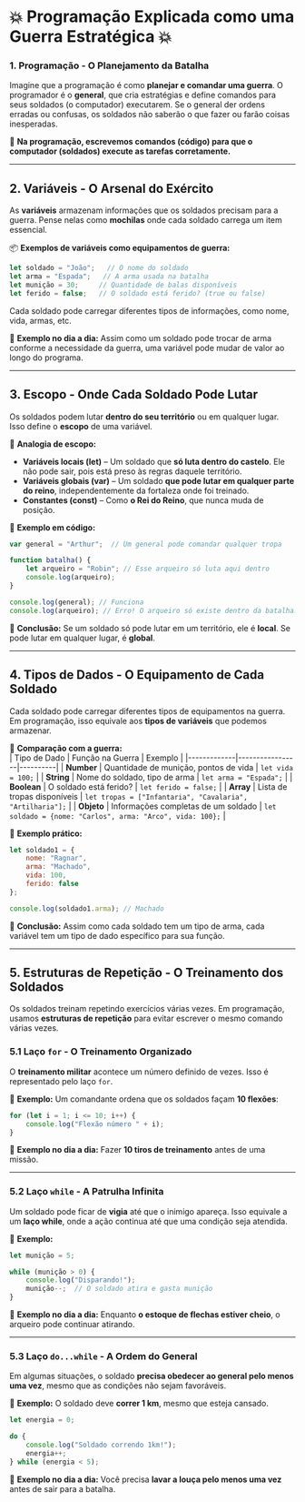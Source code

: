 # **:boom: Programação Explicada como uma Guerra Estratégica :boom:**  

### **1. Programação - O Planejamento da Batalha**
Imagine que a programação é como **planejar e comandar uma guerra**. O programador é o **general**, que cria estratégias e define comandos para seus soldados (o computador) executarem. Se o general der ordens erradas ou confusas, os soldados não saberão o que fazer ou farão coisas inesperadas.  

📌 **Na programação, escrevemos comandos (código) para que o computador (soldados) execute as tarefas corretamente.**  

---

## **2. Variáveis - O Arsenal do Exército**  
As **variáveis** armazenam informações que os soldados precisam para a guerra. Pense nelas como **mochilas** onde cada soldado carrega um item essencial.  

📦 **Exemplos de variáveis como equipamentos de guerra:**  
```javascript
let soldado = "João";   // O nome do soldado  
let arma = "Espada";   // A arma usada na batalha  
let munição = 30;     // Quantidade de balas disponíveis  
let ferido = false;   // O soldado está ferido? (true ou false)  
```
Cada soldado pode carregar diferentes tipos de informações, como nome, vida, armas, etc.  

🔹 **Exemplo no dia a dia:** Assim como um soldado pode trocar de arma conforme a necessidade da guerra, uma variável pode mudar de valor ao longo do programa.  

---

## **3. Escopo - Onde Cada Soldado Pode Lutar**
Os soldados podem lutar **dentro do seu território** ou em qualquer lugar. Isso define o **escopo** de uma variável.  

🏰 **Analogia de escopo:**  
- **Variáveis locais (let)** – Um soldado que **só luta dentro do castelo**. Ele não pode sair, pois está preso às regras daquele território.  
- **Variáveis globais (var)** – Um soldado **que pode lutar em qualquer parte do reino**, independentemente da fortaleza onde foi treinado.  
- **Constantes (const)** – Como **o Rei do Reino**, que nunca muda de posição.  

🔹 **Exemplo em código:**  
```javascript
var general = "Arthur";  // Um general pode comandar qualquer tropa

function batalha() {
    let arqueiro = "Robin"; // Esse arqueiro só luta aqui dentro
    console.log(arqueiro);
}

console.log(general); // Funciona
console.log(arqueiro); // Erro! O arqueiro só existe dentro da batalha.
```

📌 **Conclusão:** Se um soldado só pode lutar em um território, ele é **local**. Se pode lutar em qualquer lugar, é **global**.  

---

## **4. Tipos de Dados - O Equipamento de Cada Soldado**
Cada soldado pode carregar diferentes tipos de equipamentos na guerra. Em programação, isso equivale aos **tipos de variáveis** que podemos armazenar.  

🔹 **Comparação com a guerra:**  
| Tipo de Dado | Função na Guerra | Exemplo |
|-------------|-----------------|----------|
| **Number** | Quantidade de munição, pontos de vida | `let vida = 100;` |
| **String** | Nome do soldado, tipo de arma | `let arma = "Espada";` |
| **Boolean** | O soldado está ferido? | `let ferido = false;` |
| **Array** | Lista de tropas disponíveis | `let tropas = ["Infantaria", "Cavalaria", "Artilharia"];` |
| **Objeto** | Informações completas de um soldado | `let soldado = {nome: "Carlos", arma: "Arco", vida: 100};` |

🔹 **Exemplo prático:**  
```javascript
let soldado1 = {
    nome: "Ragnar",
    arma: "Machado",
    vida: 100,
    ferido: false
};

console.log(soldado1.arma); // Machado
```
📌 **Conclusão:** Assim como cada soldado tem um tipo de arma, cada variável tem um tipo de dado específico para sua função.

---

## **5. Estruturas de Repetição - O Treinamento dos Soldados**
Os soldados treinam repetindo exercícios várias vezes. Em programação, usamos **estruturas de repetição** para evitar escrever o mesmo comando várias vezes.  

### **5.1 Laço `for` - O Treinamento Organizado**  
O **treinamento militar** acontece um número definido de vezes. Isso é representado pelo laço `for`.

📌 **Exemplo:** Um comandante ordena que os soldados façam **10 flexões**:  
```javascript
for (let i = 1; i <= 10; i++) {
    console.log("Flexão número " + i);
}
```
🔹 **Exemplo no dia a dia:** Fazer **10 tiros de treinamento** antes de uma missão.  

---

### **5.2 Laço `while` - A Patrulha Infinita**  
Um soldado pode ficar de **vigia** até que o inimigo apareça. Isso equivale a um **laço while**, onde a ação continua até que uma condição seja atendida.  

📌 **Exemplo:**  
```javascript
let munição = 5;

while (munição > 0) {
    console.log("Disparando!");
    munição--;  // O soldado atira e gasta munição
}
```
🔹 **Exemplo no dia a dia:** Enquanto **o estoque de flechas estiver cheio**, o arqueiro pode continuar atirando.  

---

### **5.3 Laço `do...while` - A Ordem do General**  
Em algumas situações, o soldado **precisa obedecer ao general pelo menos uma vez**, mesmo que as condições não sejam favoráveis.  

📌 **Exemplo:** O soldado deve **correr 1 km**, mesmo que esteja cansado.  
```javascript
let energia = 0;

do {
    console.log("Soldado correndo 1km!");
    energia++;
} while (energia < 5);
```
🔹 **Exemplo no dia a dia:** Você precisa **lavar a louça pelo menos uma vez** antes de sair para a batalha.  

